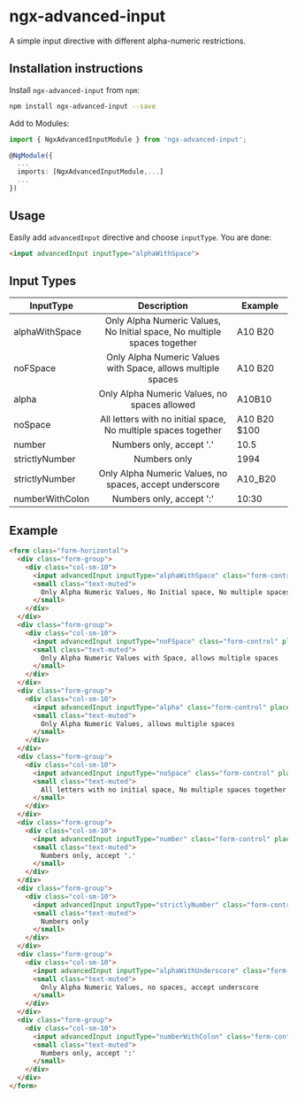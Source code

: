 # ngx-advanced-input
A simple input directive with different alpha-numeric restrictions.

## Installation instructions

Install `ngx-advanced-input` from `npm`:
```bash
npm install ngx-advanced-input --save
```

Add to Modules:
```typescript
import { NgxAdvancedInputModule } from 'ngx-advanced-input';

@NgModule({
  ...
  imports: [NgxAdvancedInputModule,...]
  ...
})
```

## Usage

Easily add `advancedInput` directive and choose `inputType`. You are done:
```html
<input advancedInput inputType="alphaWithSpace">         
```
## Input Types
| InputType          | Description   | Example |
| ------------- |:-------------:| ---| 
| alphaWithSpace     | Only Alpha Numeric Values, No Initial space, No multiple spaces together |  A10 B20 |
| noFSpace    | Only Alpha Numeric Values with Space, allows multiple spaces      | A10 B20 |
| alpha | Only Alpha Numeric Values, no spaces allowed      | A10B10 |
| noSpace | All letters with no initial space, No multiple spaces together     | A10 B20 $100 |
| number | Numbers only, accept '.'     | 10.5 |
| strictlyNumber | Numbers only     | 1994 |
| strictlyNumber | Only Alpha Numeric Values, no spaces, accept underscore     | A10_B20 |
| numberWithColon | Numbers only, accept ':'     | 10:30 |

## Example
```html
<form class="form-horizontal">
  <div class="form-group">
    <div class="col-sm-10">
      <input advancedInput inputType="alphaWithSpace" class="form-control" placeholder="eg.  A10 B20">
      <small class="text-muted">
        Only Alpha Numeric Values, No Initial space, No multiple spaces together
      </small>
    </div>
  </div>
  <div class="form-group">
    <div class="col-sm-10">
      <input advancedInput inputType="noFSpace" class="form-control" placeholder="eg. A10 B20">
      <small class="text-muted">
        Only Alpha Numeric Values with Space, allows multiple spaces
      </small>
    </div>
  </div>
  <div class="form-group">
    <div class="col-sm-10">
      <input advancedInput inputType="alpha" class="form-control" placeholder="eg. A10B10">
      <small class="text-muted">
        Only Alpha Numeric Values, allows multiple spaces
      </small>
    </div>
  </div>
  <div class="form-group">
    <div class="col-sm-10">
      <input advancedInput inputType="noSpace" class="form-control" placeholder="eg. A10 B20 $100">
      <small class="text-muted">
        All letters with no initial space, No multiple spaces together
      </small>
    </div>
  </div>
  <div class="form-group">
    <div class="col-sm-10">
      <input advancedInput inputType="number" class="form-control" placeholder="eg. 10.5">
      <small class="text-muted">
        Numbers only, accept '.'
      </small>
    </div>
  </div>
  <div class="form-group">
    <div class="col-sm-10">
      <input advancedInput inputType="strictlyNumber" class="form-control" placeholder="eg. 1994">
      <small class="text-muted">
        Numbers only
      </small>
    </div>
  </div>
  <div class="form-group">
    <div class="col-sm-10">
      <input advancedInput inputType="alphaWithUnderscore" class="form-control" placeholder="eg. A10_B20">
      <small class="text-muted">
        Only Alpha Numeric Values, no spaces, accept underscore
      </small>
    </div>
  </div>
  <div class="form-group">
    <div class="col-sm-10">
      <input advancedInput inputType="numberWithColon" class="form-control" placeholder="eg. 10:30">
      <small class="text-muted">
        Numbers only, accept ':'
      </small>
    </div>
  </div>
</form>
```